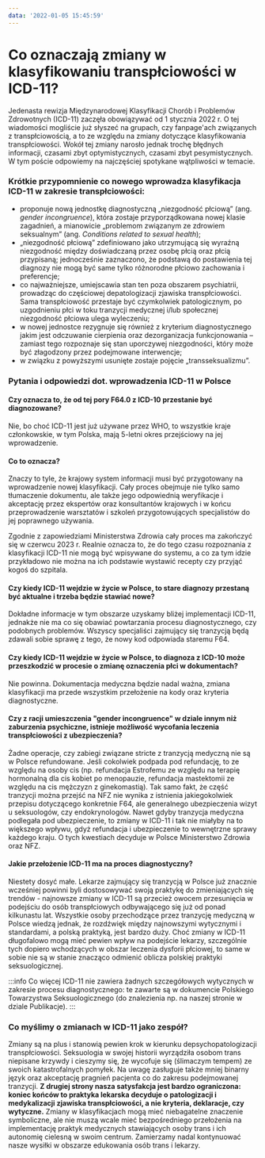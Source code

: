 ```yaml
---
data: '2022-01-05 15:45:59'
---
```

# Co oznaczają zmiany w klasyfikowaniu transpłciowości w ICD-11?

Jedenasta rewizja Międzynarodowej Klasyfikacji Chorób  i Problemów Zdrowotnych (ICD-11) zaczęła obowiązywać od 1 stycznia 2022 r. O tej wiadomości mogliście już słyszeć na grupach, czy fanpage'ach związanych z transpłciowością, a to ze względu na zmiany dotyczące klasyfikowania transpłciowości. Wokół tej zmiany narosło jednak trochę błędnych informacji, czasami zbyt optymistycznych, czasami zbyt pesymistycznych. W tym poście odpowiemy na najczęściej spotykane wątpliwości w temacie.

### Krótkie przypomnienie co nowego wprowadza klasyfikacja ICD-11 w zakresie transpłciowości:
-	proponuje nową jednostkę diagnostyczną „niezgodność płciową” (ang. *gender incongruence*), która zostaje przyporządkowana nowej klasie zagadnień, a mianowicie „problemom związanym ze zdrowiem seksualnym” (ang. *Conditions related to sexual health*);
-	„niezgodność płciową” zdefiniowano jako utrzymującą się wyraźną niezgodność między doświadczaną przez osobę płcią oraz płcią przypisaną; jednocześnie zaznaczono, że podstawą do postawienia tej diagnozy nie mogą być same tylko różnorodne płciowo zachowania i preferencje;
-	co najważniejsze, umiejscawia stan ten poza obszarem psychiatrii, prowadząc do częściowej depatologizacji zjawiska transpłciowości. Sama transpłciowość przestaje być czymkolwiek patologicznym, po uzgodnieniu płci w toku tranzycji medycznej i/lub społecznej niezgodność płciowa ulega wyleczeniu;
-	w nowej jednostce rezygnuje się również z kryterium diagnostycznego jakim jest odczuwanie cierpienia oraz dezorganizacja funkcjonowania – zamiast tego rozpoznaje się stan uporczywej niezgodności, który może być złagodzony przez podejmowane interwencje;
-	w związku z powyższymi usunięte zostaje pojęcie „transseksualizmu”.

### Pytania i odpowiedzi dot. wprowadzenia ICD-11 w Polsce

#### **Czy oznacza to, że od tej pory F64.0 z ICD-10 przestanie być diagnozowane?**

Nie, bo choć ICD-11 jest już używane przez WHO, to wszystkie kraje członkowskie, w tym Polska, mają 5-letni okres przejściowy na jej wprowadzenie. 

#### **Co to oznacza?** 

Znaczy to tyle, że krajowy system informacji musi być przygotowany na wprowadzenie nowej klasyfikacji. Cały proces obejmuje nie tylko samo tłumaczenie dokumentu, ale także jego odpowiednią weryfikacje i akceptację przez ekspertów oraz konsultantów krajowych i w końcu przeprowadzenie warsztatów i szkoleń przygotowujących specjalistów do jej poprawnego używania. 

Zgodnie z zapowiedziami Ministerstwa Zdrowia cały proces ma zakończyć się w czerwcu 2023 r. Realnie oznacza to, że do tego czasu rozpoznania z klasyfikacji ICD-11 nie mogą być wpisywane do systemu, a co za tym idzie przykładowo nie można na ich podstawie wystawić recepty czy przyjąć kogoś do szpitala. 

#### **Czy kiedy ICD-11 wejdzie w życie w Polsce, to stare diagnozy przestaną być aktualne i trzeba będzie stawiać nowe?**

Dokładne informacje w tym obszarze uzyskamy bliżej implementacji ICD-11, jednakże nie ma co się obawiać powtarzania procesu diagnostycznego, czy podobnych problemów. Wszyscy specjaliści zajmujący się tranzycją będą zdawali sobie sprawę z tego, że nowy kod odpowiada staremu F64.

#### **Czy kiedy ICD-11 wejdzie w życie w Polsce, to diagnoza z ICD-10 może przeszkodzić w procesie o zmianę oznaczenia płci w dokumentach?**

Nie powinna. Dokumentacja medyczna będzie nadal ważna, zmiana klasyfikacji ma przede wszystkim przełożenie na kody oraz kryteria diagnostyczne.


#### **Czy z racji umieszczenia "gender incongruence" w dziale innym niż zaburzenia psychiczne, istnieje możliwość wycofania leczenia transpłciowości z ubezpieczenia?**

Żadne operacje, czy zabiegi związane stricte z tranzycją medyczną nie są w Polsce refundowane. Jeśli cokolwiek podpada pod refundację, to ze względu na osoby cis (np. refundacja Estrofemu ze względu na terapię hormonalną dla cis kobiet po menopauzie, refundacja mastektomii ze względu na cis mężczyzn z ginekomastią). Tak samo fakt, że część tranzycji można przejść na NFZ nie wynika z istnienia jakiegokolwiek przepisu dotyczącego konkretnie F64, ale generalnego ubezpieczenia wizyt u seksuologów, czy endokrynologów. Nawet gdyby tranzycja medyczna podlegała pod ubezpieczenie, to zmiany w ICD-11 i tak nie miałyby na to większego wpływu, gdyż refundacja i ubezpieczenie to wewnętrzne sprawy każdego kraju. O tych kwestiach decyduje w Polsce Ministerstwo Zdrowia oraz NFZ.


#### **Jakie przełożenie ICD-11 ma na proces diagnostyczny?**

Niestety dosyć małe. Lekarze zajmujący się tranzycją w Polsce już znacznie wcześniej powinni byli dostosowywać swoją praktykę do zmieniających się trendów - najnowsze zmiany w ICD-11 są przecież owocem przesunięcia w podejściu do osób transpłciowych odbywającego się już od ponad kilkunastu lat. Wszystkie osoby przechodzące przez tranzycję medyczną w Polsce wiedzą jednak, że rozdźwięk między najnowszymi wytycznymi i standardami, a polską praktyką, jest bardzo duży. Choć zmiany w ICD-11 długofalowo mogą mieć pewien wpływ na podejście lekarzy, szczególnie tych dopiero wchodzących w obszar leczenia dysforii płciowej, to same w sobie nie są w stanie znacząco odmienić oblicza polskiej praktyki seksuologicznej. 

:::info
Co więcej ICD-11 nie zawiera żadnych szczegółowych wytycznych w zakresie procesu diagnostycznego: te zawarte są w dokumencie Polskiego Towarzystwa Seksuologicznego (do znalezienia np. na naszej stronie w dziale Publikacje). 
:::

### Co myślimy o zmianach w ICD-11 jako zespół?

Zmiany są na plus i stanowią pewien krok w kierunku depsychopatologizacji transpłciowości. Seksuologia w swojej historii wyrządziła osobom trans niepisane krzywdy i cieszymy się, że wycofuje się (ślimaczym tempem) ze swoich katastrofalnych pomyłek. Na uwagę zasługuje także mniej binarny język oraz akceptację pragnień pacjenta co do zakresu podejmowanej tranzycji. **Z drugiej strony nasza satysfakcja jest bardzo ograniczona: koniec końców to praktyka lekarska decyduje o patologizacji i medykalizacji zjawiska transpłciowości, a nie kryteria, deklaracje, czy wytyczne.** Zmiany w klasyfikacjach mogą mieć niebagatelne znaczenie symboliczne, ale nie muszą wcale mieć bezpośredniego przełożenia na implementację praktyk medycznych stawiających osoby trans i ich autonomię cielesną w swoim centrum. Zamierzamy nadal kontynuować nasze wysiłki w obszarze edukowania osób trans i lekarzy.
